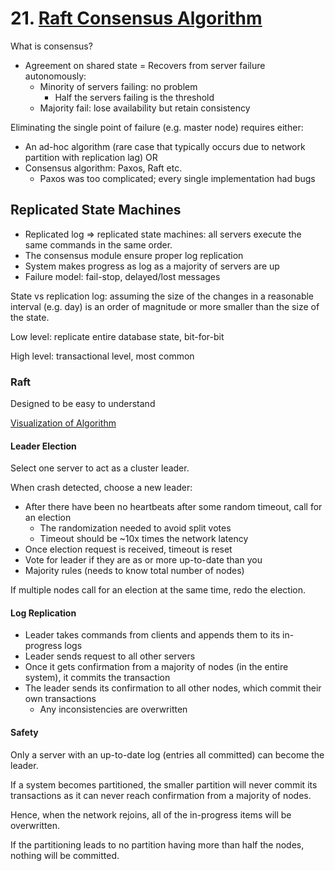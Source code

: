 # 21. [Raft Consensus Algorithm](http://raftconsensus.github.io)

What is consensus?

- Agreement on shared state
= Recovers from server failure autonomously:
  - Minority of servers failing: no problem
    - Half the servers failing is the threshold
  - Majority fail: lose availability but retain consistency

Eliminating the single point of failure (e.g. master node) requires either:

- An ad-hoc algorithm (rare case that typically occurs due to network partition with replication lag) OR
- Consensus algorithm: Paxos, Raft etc.
  - Paxos was too complicated; every single implementation had bugs

## Replicated State Machines

- Replicated log => replicated state machines: all servers execute the same commands in the same order.
- The consensus module ensure proper log replication
- System makes progress as log as a majority of servers are up
- Failure model: fail-stop, delayed/lost messages

State vs replication log: assuming the size of the changes in a reasonable interval (e.g. day) is an order of magnitude or more smaller than the size of the state.

Low level: replicate entire database state, bit-for-bit

High level: transactional level, most common

### Raft

Designed to be easy to understand

[Visualization of Algorithm](http://thesecretlivesofdata.com/raft/)

#### Leader Election

Select one server to act as a cluster leader.

When crash detected, choose a new leader:

- After there have been no heartbeats after some random timeout, call for an election
  - The randomization needed to avoid split votes
  - Timeout should be ~10x times the network latency
- Once election request is received, timeout is reset
- Vote for leader if they are as or more up-to-date than you
- Majority rules (needs to know total number of nodes)

If multiple nodes call for an election at the same time, redo the election.

#### Log Replication

- Leader takes commands from clients and appends them to its in-progress logs
- Leader sends request to all other servers
- Once it gets confirmation from a majority of nodes (in the entire system), it commits the transaction
- The leader sends its confirmation to all other nodes, which commit their own transactions
  - Any inconsistencies are overwritten

#### Safety

Only a server with an up-to-date log (entries all committed) can become the leader.

If a system becomes partitioned, the smaller partition will never commit its transactions as it can never reach confirmation from a majority of nodes.

Hence, when the network rejoins, all of the in-progress items will be overwritten.

If the partitioning leads to no partition having more than half the nodes, nothing will be committed.

